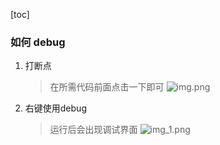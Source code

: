 [toc]
### 如何 debug

1. 打断点
   > 在所需代码前面点击一下即可
   > ![img.png](图片/打断点.png)

2. 右键使用debug
   > 运行后会出现调试界面
   > ![img_1.png](图片/调试界面.png)